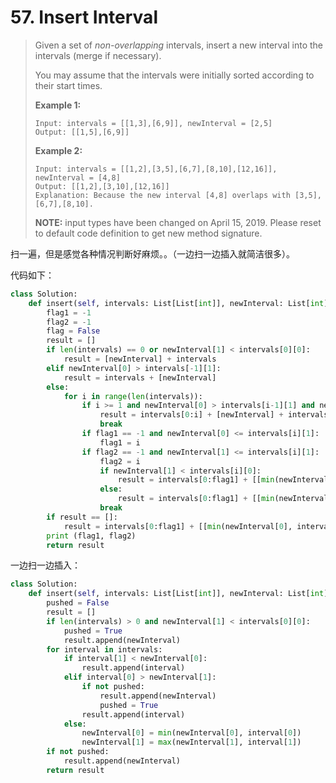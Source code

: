 # 57. Insert Interval

> Given a set of *non-overlapping* intervals, insert a new interval into the intervals (merge if necessary).
>
> You may assume that the intervals were initially sorted according to their start times.
>
> **Example 1:**
>
> ```
> Input: intervals = [[1,3],[6,9]], newInterval = [2,5]
> Output: [[1,5],[6,9]]
> ```
>
> **Example 2:**
>
> ```
> Input: intervals = [[1,2],[3,5],[6,7],[8,10],[12,16]], newInterval = [4,8]
> Output: [[1,2],[3,10],[12,16]]
> Explanation: Because the new interval [4,8] overlaps with [3,5],[6,7],[8,10].
> ```
>
> **NOTE:** input types have been changed on April 15, 2019. Please reset to default code definition to get new method signature.

扫一遍，但是感觉各种情况判断好麻烦。。（一边扫一边插入就简洁很多）。

代码如下：

```python
class Solution:
    def insert(self, intervals: List[List[int]], newInterval: List[int]) -> List[List[int]]:
        flag1 = -1
        flag2 = -1
        flag = False
        result = []
        if len(intervals) == 0 or newInterval[1] < intervals[0][0]:
            result = [newInterval] + intervals
        elif newInterval[0] > intervals[-1][1]:
            result = intervals + [newInterval]
        else:
            for i in range(len(intervals)):
                if i >= 1 and newInterval[0] > intervals[i-1][1] and newInterval[1] < intervals[i][0]:
                    result = intervals[0:i] + [newInterval] + intervals[i:]
                    break
                if flag1 == -1 and newInterval[0] <= intervals[i][1]:
                    flag1 = i
                if flag2 == -1 and newInterval[1] <= intervals[i][1]:
                    flag2 = i
                    if newInterval[1] < intervals[i][0]:
                        result = intervals[0:flag1] + [[min(newInterval[0], intervals[flag1][0]), newInterval[1]]] + intervals[flag2:]
                    else:
                        result = intervals[0:flag1] + [[min(newInterval[0], intervals[flag1][0]), intervals[i][1]]] + intervals[flag2+1:]
                    break
        if result == []:
            result = intervals[0:flag1] + [[min(newInterval[0], intervals[flag1][0]), max(intervals[flag2][1], newInterval[1])]]
        print (flag1, flag2)
        return result        
```

一边扫一边插入：

```python
class Solution:
    def insert(self, intervals: List[List[int]], newInterval: List[int]) -> List[List[int]]:
        pushed = False
        result = []
        if len(intervals) > 0 and newInterval[1] < intervals[0][0]:
            pushed = True
            result.append(newInterval)
        for interval in intervals:
            if interval[1] < newInterval[0]:
                result.append(interval)
            elif interval[0] > newInterval[1]:
                if not pushed:
                    result.append(newInterval)
                    pushed = True
                result.append(interval)
            else:
                newInterval[0] = min(newInterval[0], interval[0])
                newInterval[1] = max(newInterval[1], interval[1])       
        if not pushed:
            result.append(newInterval)
        return result
```

